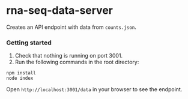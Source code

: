 # rna-seq-data-server

Creates an API endpoint with data from `counts.json`.

### Getting started
1. Check that nothing is running on port 3001.
2. Run the following commands in the root directory:
```
npm install
node index
```

Open `http://localhost:3001/data` in your browser to see the endpoint.
